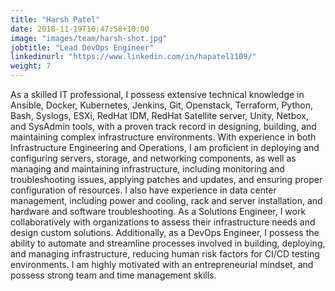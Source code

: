 ```yaml
---
title: "Harsh Patel"
date: 2018-11-19T10:47:58+10:00
image: "images/team/harsh-shot.jpg"
jobtitle: "Lead DevOps Engineer"
linkedinurl: "https://www.linkedin.com/in/hapatel1109/"
weight: 7
---
```


As a skilled IT professional, I possess extensive technical knowledge in Ansible, Docker, Kubernetes, Jenkins, Git, Openstack, Terraform, Python, Bash, Syslogs, ESXi, RedHat IDM, RedHat Satellite server, Unity, Netbox, and SysAdmin tools, with a proven track record in designing, building, and maintaining complex infrastructure environments. With experience in both Infrastructure Engineering and Operations, I am proficient in deploying and configuring servers, storage, and networking components, as well as managing and maintaining infrastructure, including monitoring and troubleshooting issues, applying patches and updates, and ensuring proper configuration of resources. I also have experience in data center management, including power and cooling, rack and server installation, and hardware and software troubleshooting. As a Solutions Engineer, I work collaboratively with organizations to assess their infrastructure needs and design custom solutions. Additionally, as a DevOps Engineer, I possess the ability to automate and streamline processes involved in building, deploying, and managing infrastructure, reducing human risk factors for CI/CD testing environments. I am highly motivated with an entrepreneurial mindset, and possess strong team and time management skills.
